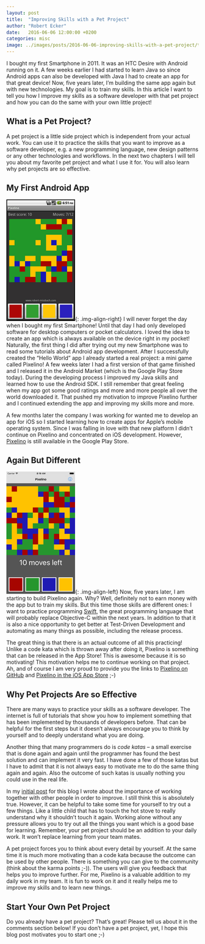 ```yaml
---
layout: post
title:  "Improving Skills with a Pet Project"
author: "Robert Ecker"
date:   2016-06-06 12:00:00 +0200
categories: misc
image: ../images/posts/2016-06-06-improving-skills-with-a-pet-project/title-image.png
---
```


I bought my first Smartphone in 2011. It was an HTC Desire with Android running on it. A few weeks earlier I had started to learn Java so since Android apps can also be developed with Java I had to create an app for that great device! Now, five years later, I’m building the same app again but with new technologies. My goal is to train my skills. In this article I want to tell you how I improve my skills as a software developer with that pet project and how you can do the same with your own little project!


## What is a Pet Project?

A pet project is a little side project which is independent from your actual work. You can use it to practice the skills that you want to improve as a software developer, e.g. a new programming language, new design patterns or any other technologies and workflows. In the next two chapters I will tell you about my favorite pet project and what I use it for. You will also learn why pet projects are so effective.


## My First Android App

![screenshot of the Pixelino app for Android](../images/posts/2016-06-06-improving-skills-with-a-pet-project/pixelino-android.png){: .img-align-right}
I will never forget the day when I bought my first Smartphone! Until that day I had only developed software for desktop computers or pocket calculators. I loved the idea to create an app which is always available on the device right in my pocket! Naturally, the first thing I did after trying out my new Smartphone was to read some tutorials about Android app development. After I successfully created the “Hello World” app I already started a real project: a mini game called Pixelino! A few weeks later I had a first version of that game finished and I released it in the Android Market (which is the Google Play Store today). During the developing process I improved my Java skills and learned how to use the Android SDK. I still remember that great feeling when my app got some good ratings and more and more people all over the world downloaded it. That pushed my motivation to improve Pixelino further and I continued extending the app and improving my skills more and more.

A few months later the company I was working for wanted me to develop an app for iOS so I started learning how to create apps for Apple’s mobile operating system. Since I was falling in love with that new platform I didn’t continue on Pixelino and concentrated on iOS development. However, [Pixelino](https://play.google.com/store/apps/details?id=com.missbach.pixelino) is still available in the Google Play Store.


## Again But Different

![screenshot of the Pixelino app for iOS](../images/posts/2016-06-06-improving-skills-with-a-pet-project/pixelino-ios.png){: .img-align-left}
Now, five years later, I am starting to build Pixelino again. Why? Well, definitely not to earn money with the app but to train my skills. But this time those skills are different ones: I want to practice programming [Swift](https://swift.org/), the great programming language that will probably replace Objective-C within the next years. In addition to that it is also a nice opportunity to get better at Test-Driven Development and automating as many things as possible, including the release process.

The great thing is that there is an actual outcome of all this practicing! Unlike a code kata which is thrown away after doing it, Pixelino is something that can be released in the App Store! This is awesome because it is so motivating! This motivation helps me to continue working on that project. Ah, and of course I am very proud to provide you the links to [Pixelino on GitHub](https://github.com/packatino/pixelino) and [Pixelino in the iOS App Store](https://t.co/MfNtYvS5Bk) ;-)


## Why Pet Projects Are so Effective

There are many ways to practice your skills as a software developer. The internet is full of tutorials that show you how to implement something that has been implemented by thousands of developers before. That can be helpful for the first steps but it doesn’t always encourage you to think by yourself and to deeply understand what you are doing.

Another thing that many programmers do is *code katas* – a small exercise that is done again and again until the programmer has found the best solution and can implement it very fast. I have done a few of those katas but I have to admit that it is not always easy to motivate me to do the same thing again and again. Also the outcome of such katas is usually nothing you could use in the real life.

In my [initial post](https://team-coder.com/the-team-coder/) for this blog I wrote about the importance of working together with other people in order to improve. I still think this is absolutely true. However, it can be helpful to take some time for yourself to try out a few things. Like a little child that has to touch the hot stove to really understand why it shouldn’t touch it again. Working alone without any pressure allows you to try out all the things you want which is a good base for learning. Remember, your pet project should be an addition to your daily work. It won’t replace learning from your team mates.

A pet project forces you to think about every detail by yourself. At the same time it is much more motivating than a code kata because the outcome can be used by other people. There is something you can give to the community (think about the karma points ;-)). The users will give you feedback that helps you to improve further. For me, Pixelino is a valuable addition to my daily work in my team. It is fun to work on it and it really helps me to improve my skills and to learn new things.


## Start Your Own Pet Project

Do you already have a pet project? That’s great! Please tell us about it in the comments section below! If you don’t have a pet project, yet, I hope this blog post motivates you to start one ;-)

